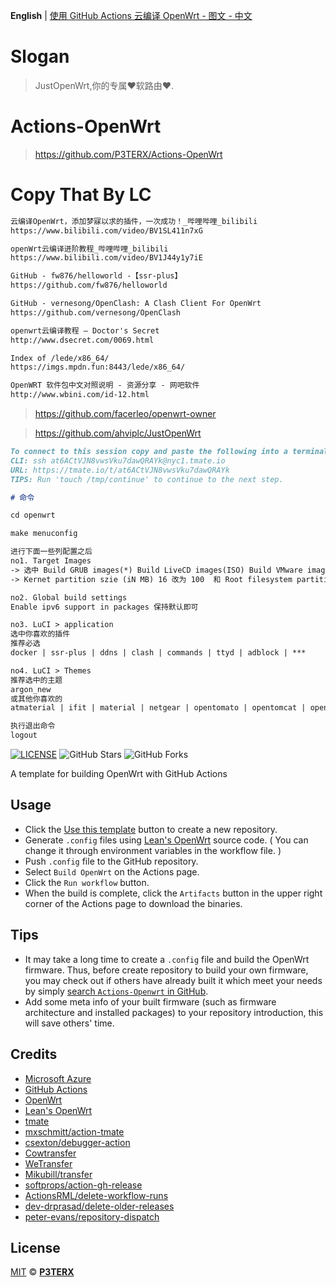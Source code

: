 **English** | [使用 GitHub Actions 云编译 OpenWrt - 图文 - 中文](https://p3terx.com/archives/build-openwrt-with-github-actions.html)

# Slogan

> JustOpenWrt,你的专属❤软路由❤.

# Actions-OpenWrt

> https://github.com/P3TERX/Actions-OpenWrt

# Copy That By LC

```markdown
云编译OpenWrt，添加梦寐以求的插件，一次成功！_哔哩哔哩_bilibili
https://www.bilibili.com/video/BV1SL411n7xG

openWrt云编译进阶教程_哔哩哔哩_bilibili
https://www.bilibili.com/video/BV1J44y1y7iE

GitHub - fw876/helloworld -【ssr-plus】
https://github.com/fw876/helloworld

GitHub - vernesong/OpenClash: A Clash Client For OpenWrt
https://github.com/vernesong/OpenClash

openwrt云编译教程 – Doctor's Secret
http://www.dsecret.com/0069.html

Index of /lede/x86_64/
https://imgs.mpdn.fun:8443/lede/x86_64/

OpenWRT 软件包中文对照说明 - 资源分享 - 网吧软件
http://www.wbini.com/id-12.html
```

> https://github.com/facerleo/openwrt-owner

> https://github.com/ahviplc/JustOpenWrt

```markdown
To connect to this session copy and paste the following into a terminal or browser:
CLI: ssh at6ACtVJN8vwsVku7dawQRAYk@nyc1.tmate.io
URL: https://tmate.io/t/at6ACtVJN8vwsVku7dawQRAYk
TIPS: Run 'touch /tmp/continue' to continue to the next step.

# 命令

cd openwrt

make menuconfig

进行下面一些列配置之后
no1. Target Images 
-> 选中 Build GRUB images(*) Build LiveCD images(ISO) Build VMware images files(VMDK)
-> Kernet partition szie (iN MB) 16 改为 100  和 Root filesystem partition szie (iN MB) 160 改为 260

no2. Global build settings
Enable ipv6 support in packages 保持默认即可

no3. LuCI > application
选中你喜欢的插件
推荐必选
docker | ssr-plus | ddns | clash | commands | ttyd | adblock | ***

no4. LuCI > Themes
推荐选中的主题
argon_new
或其他你喜欢的
atmaterial | ifit | material | netgear | opentomato | opentomcat | opentopd

执行退出命令
logout
```

[![LICENSE](https://img.shields.io/github/license/mashape/apistatus.svg?style=flat-square&label=LICENSE)](https://github.com/P3TERX/Actions-OpenWrt/blob/master/LICENSE)
![GitHub Stars](https://img.shields.io/github/stars/P3TERX/Actions-OpenWrt.svg?style=flat-square&label=Stars&logo=github)
![GitHub Forks](https://img.shields.io/github/forks/P3TERX/Actions-OpenWrt.svg?style=flat-square&label=Forks&logo=github)

A template for building OpenWrt with GitHub Actions

## Usage

- Click the [Use this template](https://github.com/P3TERX/Actions-OpenWrt/generate) button to create a new repository.
- Generate `.config` files using [Lean's OpenWrt](https://github.com/coolsnowwolf/lede) source code. ( You can change it through environment variables in the workflow file. )
- Push `.config` file to the GitHub repository.
- Select `Build OpenWrt` on the Actions page.
- Click the `Run workflow` button.
- When the build is complete, click the `Artifacts` button in the upper right corner of the Actions page to download the binaries.

## Tips

- It may take a long time to create a `.config` file and build the OpenWrt firmware. Thus, before create repository to build your own firmware, you may check out if others have already built it which meet your needs by simply [search `Actions-Openwrt` in GitHub](https://github.com/search?q=Actions-openwrt).
- Add some meta info of your built firmware (such as firmware architecture and installed packages) to your repository introduction, this will save others' time.

## Credits

- [Microsoft Azure](https://azure.microsoft.com)
- [GitHub Actions](https://github.com/features/actions)
- [OpenWrt](https://github.com/openwrt/openwrt)
- [Lean's OpenWrt](https://github.com/coolsnowwolf/lede)
- [tmate](https://github.com/tmate-io/tmate)
- [mxschmitt/action-tmate](https://github.com/mxschmitt/action-tmate)
- [csexton/debugger-action](https://github.com/csexton/debugger-action)
- [Cowtransfer](https://cowtransfer.com)
- [WeTransfer](https://wetransfer.com/)
- [Mikubill/transfer](https://github.com/Mikubill/transfer)
- [softprops/action-gh-release](https://github.com/softprops/action-gh-release)
- [ActionsRML/delete-workflow-runs](https://github.com/ActionsRML/delete-workflow-runs)
- [dev-drprasad/delete-older-releases](https://github.com/dev-drprasad/delete-older-releases)
- [peter-evans/repository-dispatch](https://github.com/peter-evans/repository-dispatch)

## License

[MIT](https://github.com/P3TERX/Actions-OpenWrt/blob/main/LICENSE) © [**P3TERX**](https://p3terx.com)
